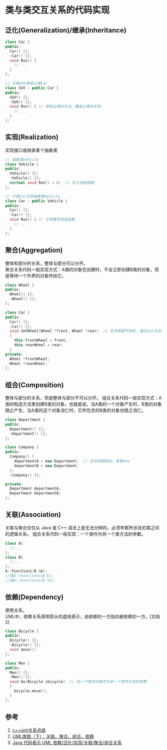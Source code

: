 # 类与类交互关系的代码实现

## 泛化(Generalization)/继承(Inheritance)

``` c++
class Car {
public:
  Car() {};
  ~Car() {};
  void Run() {
    // ...
  }
};

// 子类SUV继承父类Car
class SUV : public Car {
public:
  SUV() {};
  ~SUV() {};
  void Run() { // 继承父类的方法，覆盖父类的实现
    // ...
  }
};
```

## 实现(Realization)
实现接口或继承某个抽象类 

``` c++
// 抽象类Vehicle
class Vehicle {
public:
  Vehicle() {};
  ~Vehicle() {};
  virtual void Run() = 0;  // 定义纯虚函数
};

// 子类Car实现抽象类Vehicle
class Car : public Vehicle {
public:
  Car() {};
  ~Car() {};
  void Run() { // 子类重写纯虚函数
    // ...
  }
};
```

## 聚合(Aggregation)
整体和部分的关系，整体与部分可以分开。  
聚合关系代码一般实现方式：A类的对象在创建时，不会立即创建B类的对象，而是等待一个外界的对象传给它。  
``` c++
class Wheel {
public:
  Wheel() {};
  ~Wheel() {};
};

class Car {
public:
  Car() {};
  ~Car() {};
  void SetWheel(Wheel *front, Wheel *rear)  // 生命周期不绑定，通过set方法或者构造函数赋值到Car类
  {
    this.frontWheel = front;
    this.rearWheel = rear;
  }
private:
  Wheel *frontWheel;
  Wheel *rearWheel;
};
```

## 组合(Composition)
整体与部分的关系，但是整体与部分不可以分开。
组合关系代码一般实现方式：A类的构造方法里创建B类的对象，也就是说，当A类的一个对象产生时，B类的对象随之产生，当A类的这个对象消亡时，它所包含的B类的对象也随之消亡。 
``` c++
class Department {
public:
  Department() {};
  ~Department() {};
};

class Company {
public:
  Company() {
    departmentA = new Department;  // 生命周期绑定，直接new
    departmentB = new Department;
  };
  ~Company() {};

private:
  Department departmentA;
  Department departmentB;
};
```

## 关联(Association)
关联与聚合仅仅从 Java 或 C++ 语法上是无法分辨的，必须考察所涉及的类之间的逻辑关系。
组合关系代码一般实现：一个类作为另一个类方法的参数。
``` c++
class A{
  //...
};
class B{
  //...
};
A::Function1(B &b); 
//或A::Function1(B b);
//或A::Function1(B *b);
```

## 依赖(Dependency)
使用关系。  
UML中，依赖关系用带箭头的虚线表示，由依赖的一方指向被依赖的一方。[文档2]
``` c++
class Bicycle {
public:
  Bicycle() {};
  ~Bicycle() {};
  void move();
};

class Men {
public:
  Men() {};
  ~Men() {};
  void Go(Bicycle &bicycle)  // 将一个类的对象作为另一个类中方法的参数
  {
    bicycle.move();
  }
};
```

## 参考
1. [c++uml关系总结](https://www.daimajiaoliu.com/daima/47192348b900403)
2. [UML类图（下）：关联、聚合、组合、依赖](https://www.cnblogs.com/xrq730/p/5533019.html)
3. [Java 代码表示 UML 依赖/泛化/实现/关联/聚合/组合关系](https://www.zhangbj.com/p/478.html)


